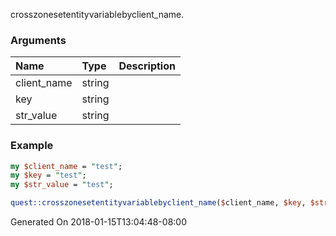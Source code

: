 crosszonesetentityvariablebyclient_name.
### Arguments
**Name**|**Type**|**Description**
:---|:---|:---
client_name|string|
key|string|
str_value|string|

### Example

```perl
my $client_name = "test";
my $key = "test";
my $str_value = "test";

quest::crosszonesetentityvariablebyclient_name($client_name, $key, $str_value); # Returns void
```


Generated On 2018-01-15T13:04:48-08:00